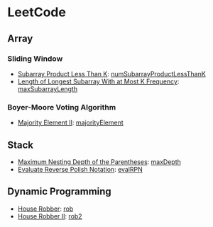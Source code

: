 # LeetCode
## Array
### Sliding Window 
* [Subarray Product Less Than K](https://leetcode.com/problems/subarray-product-less-than-k): [numSubarrayProductLessThanK](./src/numSubarrayProductLessThanK.js)
* [Length of Longest Subarray With at Most K Frequency](https://leetcode.com/problems/length-of-longest-subarray-with-at-most-k-frequency): [maxSubarrayLength](./src/maxSubarrayLength.js)

### Boyer-Moore Voting Algorithm
* [Majority Element II](https://leetcode.com/problems/majority-element-ii): [majorityElement](./src/majorityElement.js)

## Stack 
* [Maximum Nesting Depth of the Parentheses](https://leetcode.com/problems/maximum-nesting-depth-of-the-parentheses): [maxDepth](./src/maxDepth.js)
* [Evaluate Reverse Polish Notation](https://leetcode.com/problems/evaluate-reverse-polish-notation): [evalRPN](./src/evalRPN.js)

## Dynamic Programming 
* [House Robber](https://leetcode.com/problems/house-robber): [rob](./src/rob.js)
* [House Robber II](https://leetcode.com/problems/house-robber-ii): [rob2](./src/rob2.js)